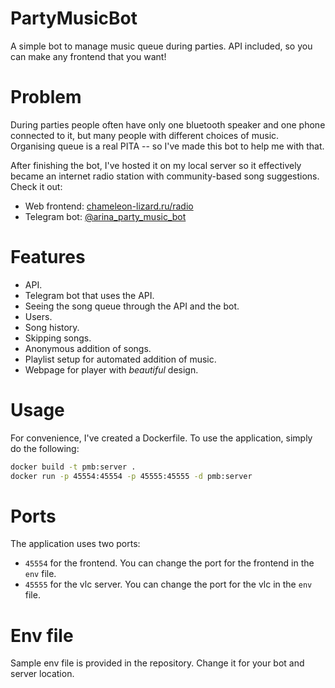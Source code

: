 # PartyMusicBot

A simple bot to manage music queue during parties. API included, so you can make any frontend that you want! 

# Problem

During parties people often have only one bluetooth speaker and one phone connected to it, but many people with different
choices of music. Organising queue is a real PITA -- so I've made this bot to help me with that.

After finishing the bot, I've hosted it on my local server so it effectively became an internet radio station with
community-based song suggestions. Check it out:

- Web frontend: [chameleon-lizard.ru/radio](http://chameleon-lizard.ru:81/radio)
- Telegram bot: [@arina_party_music_bot](https://t.me/arina_party_music_bot)

# Features

- API.
- Telegram bot that uses the API.
- Seeing the song queue through the API and the bot.
- Users.
- Song history.
- Skipping songs.
- Anonymous addition of songs.
- Playlist setup for automated addition of music.
- Webpage for player with *beautiful* design.

# Usage

For convenience, I've created a Dockerfile. To use the application, simply do the following:

```bash
docker build -t pmb:server .
docker run -p 45554:45554 -p 45555:45555 -d pmb:server
```

# Ports

The application uses two ports:

- `45554` for the frontend. You can change the port for the frontend in the `env` file.
- `45555` for the vlc server. You can change the port for the vlc in the `env` file.

# Env file

Sample env file is provided in the repository. Change it for your bot and server location.
